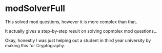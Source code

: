# modSolverFull
This solved mod questions, however it is more complex than that.

It actually gives a step-by-step result on solving copmplex mod questions...

Okay, honestly I was just helping out a student in third year university by making this for Cryptography.
